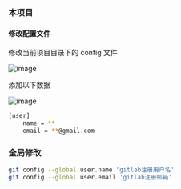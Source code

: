 ### 本项目

#### 修改配置文件

修改当前项目目录下的 config 文件

![image](https://boolean-dev.oss-cn-hangzhou.aliyuncs.com/blog/image/2020-09/ZsBJU75JTo.png)

添加以下数据

![image](https://boolean-dev.oss-cn-hangzhou.aliyuncs.com/blog/image/2020-09/LCVgL8wyFT.png)

```sh
[user]
	name = **
	email = **@gmail.com
```

### 全局修改

```sh
git config --global user.name 'gitlab注册用户名'
git config --global user.email 'gitlab注册邮箱'
```